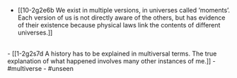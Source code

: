 - [[10-2g2e6b We exist in multiple versions, in universes called ‘moments’. Each version of us is not directly aware of the others, but has evidence of their existence because physical laws link the contents of different universes.]]
<br>
- [[1-2g2s7d A history has to be explained in multiversal terms. The true explanation of what happened involves many other instances of me.]]
- #multiverse
- #unseen
